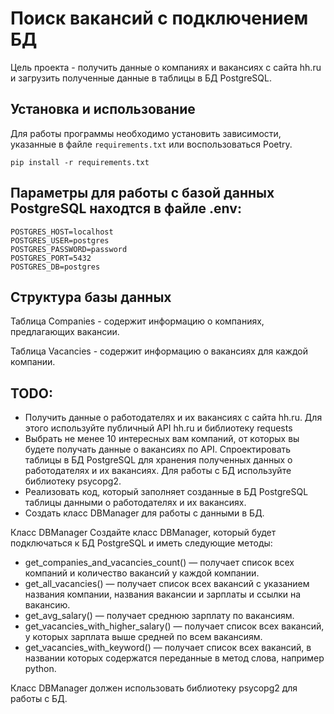 # Поиск вакансий с подключением БД
Цель проекта - получить данные о компаниях и вакансиях с сайта hh.ru и загрузить полученные данные в таблицы в БД PostgreSQL.


## Установка и использование
Для работы программы необходимо установить зависимости, указанные в файле `requirements.txt` или воспользоваться Poetry.
```
pip install -r requirements.txt
```
## Параметры для работы с базой данных PostgreSQL находтся в файле .env:

```
POSTGRES_HOST=localhost
POSTGRES_USER=postgres
POSTGRES_PASSWORD=password
POSTGRES_PORT=5432
POSTGRES_DB=postgres
```

## Структура базы данных
Таблица Companies - содержит информацию о компаниях, предлагающих вакансии.

Таблица Vacancies - содержит информацию о вакансиях для каждой компании.

## TODO:
* Получить данные о работодателях и их вакансиях с сайта hh.ru. Для этого используйте публичный API hh.ru и библиотеку requests
* Выбрать не менее 10 интересных вам компаний, от которых вы будете получать данные о вакансиях по API.
Спроектировать таблицы в БД PostgreSQL для хранения полученных данных о работодателях и их вакансиях. Для работы с БД используйте библиотеку psycopg2.
* Реализовать код, который заполняет созданные в БД PostgreSQL таблицы данными о работодателях и их вакансиях.
* Создать класс DBManager для работы с данными в БД.

Класс DBManager
Создайте класс DBManager, который будет подключаться к БД PostgreSQL и иметь следующие методы:
* get_companies_and_vacancies_count()
 — получает список всех компаний и количество вакансий у каждой компании.
* get_all_vacancies()
 — получает список всех вакансий с указанием названия компании, названия вакансии и зарплаты и ссылки на вакансию.
* get_avg_salary()
 — получает среднюю зарплату по вакансиям.
* get_vacancies_with_higher_salary()
 — получает список всех вакансий, у которых зарплата выше средней по всем вакансиям.
* get_vacancies_with_keyword()
 — получает список всех вакансий, в названии которых содержатся переданные в метод слова, например python.

Класс DBManager должен использовать библиотеку psycopg2 для работы с БД.
